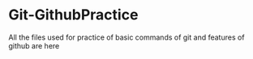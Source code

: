 # Git-GithubPractice
All the files used for practice  of basic commands of git and features of github are here
